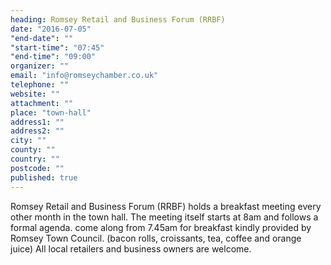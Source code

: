 ```yaml
---
heading: Romsey Retail and Business Forum (RRBF)
date: "2016-07-05"
"end-date": ""
"start-time": "07:45"
"end-time": "09:00"
organizer: ""
email: "info@romseychamber.co.uk"
telephone: ""
website: ""
attachment: ""
place: "town-hall"
address1: ""
address2: ""
city: ""
county: ""
country: ""
postcode: ""
published: true
---
```


Romsey Retail and Business Forum (RRBF) holds a breakfast meeting every other month in the town hall. The meeting itself starts at 8am and follows a formal agenda. come along from 7.45am for breakfast kindly provided by Romsey Town Council. (bacon rolls, croissants, tea, coffee and orange juice) All local retailers and business owners are welcome.
